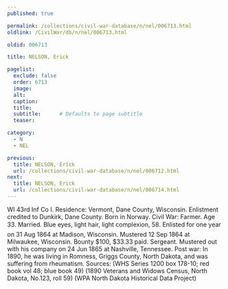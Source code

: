 ```yaml
---
published: true

permalink: /collections/civil-war-database/n/nel/006713.html
oldlink: /CivilWar/db/n/nel/006713.html

oldid: 006713

title: NELSON, Erick

pagelist:
  exclude: false
  order: 6713
  image: 
  alt:
  caption:
  title:
  subtitle:      # Defaults to page subtitle
  teaser:

category: 
  - N 
  - NEL

previous:
  title: NELSON, Erick
  url: /collections/civil-war-database/n/nel/006712.html  
next:
  title: NELSON, Erick
  url: /collections/civil-war-database/n/nel/006714.html   
---
```

WI 43rd Inf Co I. Residence: Vermont, Dane County, Wisconsin. Enlistment credited to Dunkirk, Dane County. Born in Norway. Civil War: Farmer. Age 33. Married. Blue eyes, light hair, light complexion, 5&#146;8&#148;. Enlisted for one year on 31 Aug 1864 at Madison, Wisconsin. Mustered 12 Sep 1864 at Milwaukee, Wisconsin. Bounty $100, $33.33 paid. Sergeant. Mustered out with his company on 24 Jun 1865 at Nashville, Tennessee. Post war: In 1890, he was living in Romness, Griggs County, North Dakota, and was suffering from rheumatism. Sources: (WHS Series 1200 box 178-10; red book vol 48; blue book 49) (1890 Veterans and Widows Census, North Dakota, No.123, roll 59) (WPA North Dakota Historical Data Project)